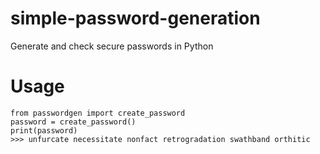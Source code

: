# simple-password-generation

Generate and check secure passwords in Python

# Usage

    from passwordgen import create_password
    password = create_password()
    print(password)
    >>> unfurcate necessitate nonfact retrogradation swathband orthitic
